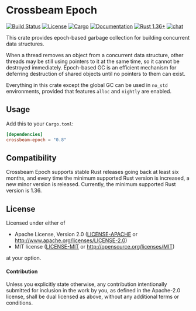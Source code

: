 # Crossbeam Epoch

[![Build Status](https://travis-ci.org/crossbeam-rs/crossbeam.svg?branch=master)](
https://travis-ci.org/crossbeam-rs/crossbeam)
[![License](https://img.shields.io/badge/license-MIT%2FApache--2.0-blue.svg)](
https://github.com/crossbeam-rs/crossbeam-epoch)
[![Cargo](https://img.shields.io/crates/v/crossbeam-epoch.svg)](
https://crates.io/crates/crossbeam-epoch)
[![Documentation](https://docs.rs/crossbeam-epoch/badge.svg)](
https://docs.rs/crossbeam-epoch)
[![Rust 1.36+](https://img.shields.io/badge/rust-1.36+-lightgray.svg)](
https://www.rust-lang.org)
[![chat](https://img.shields.io/discord/569610676205781012.svg?logo=discord)](https://discord.gg/BBYwKq)

This crate provides epoch-based garbage collection for building concurrent data structures.

When a thread removes an object from a concurrent data structure, other threads
may be still using pointers to it at the same time, so it cannot be destroyed
immediately. Epoch-based GC is an efficient mechanism for deferring destruction of
shared objects until no pointers to them can exist.

Everything in this crate except the global GC can be used in `no_std` environments, provided that
features `alloc` and `nightly` are enabled.

## Usage

Add this to your `Cargo.toml`:

```toml
[dependencies]
crossbeam-epoch = "0.8"
```

## Compatibility

Crossbeam Epoch supports stable Rust releases going back at least six months,
and every time the minimum supported Rust version is increased, a new minor
version is released. Currently, the minimum supported Rust version is 1.36.

## License

Licensed under either of

 * Apache License, Version 2.0 ([LICENSE-APACHE](LICENSE-APACHE) or http://www.apache.org/licenses/LICENSE-2.0)
 * MIT license ([LICENSE-MIT](LICENSE-MIT) or http://opensource.org/licenses/MIT)

at your option.

#### Contribution

Unless you explicitly state otherwise, any contribution intentionally submitted
for inclusion in the work by you, as defined in the Apache-2.0 license, shall be
dual licensed as above, without any additional terms or conditions.
